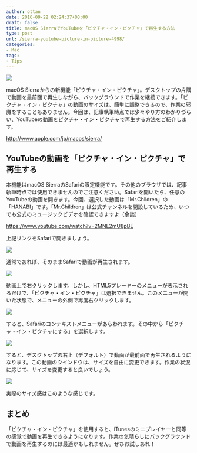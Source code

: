 ```yaml
---
author: ottan
date: 2016-09-22 02:24:37+00:00
draft: false
title: macOS SierraでYouTubeを「ピクチャ・イン・ピクチャ」で再生する方法
type: post
url: /sierra-youtube-picture-in-picture-4998/
categories:
- Mac
tags:
- Tips
---
```


![](/uploads/2016/09/160922-57e33ee0a5300.png)






macOS Sierraからの新機能「ピクチャ・イン・ピクチャ」。デスクトップの片隅で動画を最前面で再生しながら、バックグラウンドで作業を継続できます。「ピクチャ・イン・ピクチャ」の動画のサイズは、簡単に調整できるので、作業の邪魔をすることもありません。今回は、記事執筆時点では少々やり方のわかりづらい、YouTubeの動画をピクチャ・イン・ピクチャで再生する方法をご紹介します。



http://www.apple.com/jp/macos/sierra/



## YouTubeの動画を「ピクチャ・イン・ピクチャ」で再生する





本機能はmacOS SierraのSafariの限定機能です。その他のブラウザでは、記事執筆時点では使用できませんのでご注意ください。Safariを開いたら、任意のYouTubeの動画を開きます。今回、選択した動画は「Mr.Children」の「HANABI」です。「Mr.Children」は公式チャンネルを開設しているため、いつでも公式のミュージックビデオを確認できますよ（余談）



https://www.youtube.com/watch?v=2MNL2mU8pBE



上記リンクをSafariで開きましょう。





![](/uploads/2016/09/160922-57e33eeae185a.png)






通常であれば、そのままSafariで動画が再生されます。





![](/uploads/2016/09/160922-57e33ef043560.png)






動画上で右クリックします。しかし、HTML5プレーヤーのメニューが表示されるだけで、「ピクチャ・イン・ピクチャ」は選択できません。このメニューが開いた状態で、メニューの外側で再度右クリックします。





![](/uploads/2016/09/160922-57e33ef60d667.png)






すると、Safariのコンテキストメニューがあらわれます。その中から「ピクチャ・イン・ピクチャにする」を選択します。





![](/uploads/2016/09/160922-57e33efac57eb.png)






すると、デスクトップの右上（デフォルト）で動画が最前面で再生されるようになります。この動画のウインドウは、サイズを自由に変更できます。作業の状況に応じて、サイズを変更すると良いでしょう。





![](/uploads/2016/09/160922-57e33effde2bc.png)






実際のサイズ感はこのような感じです。





## まとめ





「ピクチャ・イン・ピクチャ」を使用すると、iTunesのミニプレイヤーと同等の感覚で動画を再生できるようになります。作業の気晴らしにバックグラウンドで動画を再生するのには最適かもしれません。ぜひお試しあれ！
